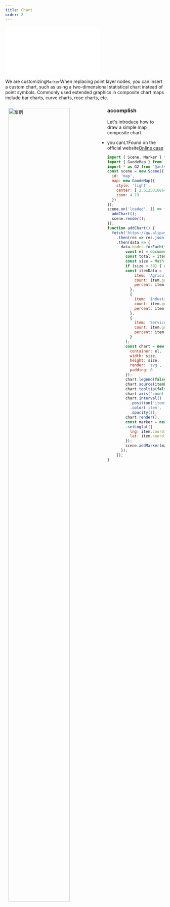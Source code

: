 ```yaml
---
title: Chart
order: 8
---
```


<embed src="@/docs/common/style.md"></embed>

We are customizing`Marker`When replacing point layer nodes, you can insert a custom chart, such as using a two-dimensional statistical chart instead of point symbols. Commonly used extended graphics in composite chart maps include bar charts, curve charts, rose charts, etc.

<div>
  <div style="width:60%;float:left; margin: 10px;">
    <img  width="80%" alt="案例" src='https://gw.alipayobjects.com/mdn/antv_site/afts/img/A*6AR6Qq0Bq-MAAAAAAAAAAABkARQnAQ'>
  </div>
</div>

### accomplish

Let's introduce how to draw a simple map composite chart.

* you can`L7`Found on the official website[Online case](/examples/point/chart#bar)

```javascript
import { Scene, Marker } from '@antv/l7';
import { GaodeMap } from '@antv/l7-maps';
import * as G2 from '@antv/g2';
const scene = new Scene({
  id: 'map',
  map: new GaodeMap({
    style: 'light',
    center: [ 2.6125016864608597, 49.359131 ],
    zoom: 4.19
  })
});
scene.on('loaded', () => {
  addChart();
  scene.render();
});
function addChart() {
  fetch('https://gw.alipayobjects.com/os/basement_prod/0b96cca4-7e83-449a-93d0-2a77053e74ab.json')
    .then(res => res.json())
    .then(data => {
      data.nodes.forEach(function(item) {
        const el = document.createElement('div');
        const total = item.gdp.Agriculture + item.gdp.Industry + item.gdp.Service;
        const size = Math.min(parseInt(total / 30000, 10), 70);
        if (size < 30) { return; }
        const itemData = [ {
            item: 'Agriculture',
            count: item.gdp.Agriculture,
            percent: item.gdp.Agriculture / total
          },
          {
            item: 'Industry',
            count: item.gdp.Industry,
            percent: item.gdp.Industry / total
          },
          {
            item: 'Service',
            count: item.gdp.Service,
            percent: item.gdp.Service / total
          }
        ];
        const chart = new G2.Chart({
          container: el,
          width: size,
          height: size,
          render: 'svg',
          padding: 0
        });
        chart.legend(false);
        chart.source(itemData);
        chart.tooltip(false);
        chart.axis('count', { grid: false });
        chart.interval()
          .position('item*count')
          .color('item', [ '#5CCEA1', '#5D7092', '#5B8FF9' ])
          .opacity(1);
        chart.render();
        const marker = new Marker({ element: el })
        .setLnglat({
          lng: item.coordinates[0],
          lat: item.coordinates[1]
        });
        scene.addMarker(marker);
      });
    });
}
```
